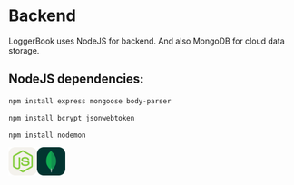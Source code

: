 # Backend
LoggerBook uses NodeJS for backend. And also MongoDB for cloud data storage.

## NodeJS dependencies:

<pre>
<code>npm install express mongoose body-parser</code>
</pre>


<pre>
<code>npm install bcrypt jsonwebtoken</code>
</pre>

<pre>
<code>npm install nodemon</code>
</pre>

<img src = "https://raw.githubusercontent.com/tandpfun/skill-icons/65dea6c4eaca7da319e552c09f4cf5a9a8dab2c8/icons/NodeJS-Light.svg" height = 50 width = 50><img src = "https://raw.githubusercontent.com/tandpfun/skill-icons/65dea6c4eaca7da319e552c09f4cf5a9a8dab2c8/icons/MongoDB.svg" height = 50 width = 50>
